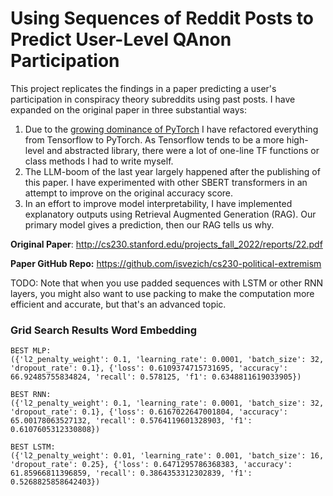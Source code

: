 # Using Sequences of Reddit Posts to Predict User-Level QAnon Participation

This project replicates the findings in a paper predicting a user's participation in conspiracy theory subreddits using past posts. I have expanded on the original paper in three substantial ways:

1. Due to the [growing dominance of PyTorch](https://www.assemblyai.com/blog/pytorch-vs-tensorflow-in-2023/) I have refactored everything from Tensorflow to PyTorch. As Tensorflow tends to be a more high-level and abstracted library, there were a lot of one-line TF functions or class methods I had to write myself.
1. The LLM-boom of the last year largely happened after the publishing of this paper. I have experimented with other SBERT transformers in an attempt to improve on the original accuracy score.
1. In an effort to improve model interpretability, I have implemented explanatory outputs using Retrieval Augmented Generation (RAG). Our primary model gives a prediction, then our RAG tells us why.

**Original Paper**: http://cs230.stanford.edu/projects_fall_2022/reports/22.pdf

**Paper GitHub Repo:** https://github.com/isvezich/cs230-political-extremism

TODO: Note that when you use padded sequences with LSTM or other RNN layers, you might also want to use packing to make the computation more efficient and accurate, but that's an advanced topic.

### Grid Search Results Word Embedding

```
BEST MLP:
({'l2_penalty_weight': 0.1, 'learning_rate': 0.0001, 'batch_size': 32, 'dropout_rate': 0.1}, {'loss': 0.6109374715731695, 'accuracy': 66.92485755834824, 'recall': 0.578125, 'f1': 0.6348811619033905})

BEST RNN:
({'l2_penalty_weight': 0.1, 'learning_rate': 0.0001, 'batch_size': 32, 'dropout_rate': 0.1}, {'loss': 0.6167022647001804, 'accuracy': 65.00178063527132, 'recall': 0.5764119601328903, 'f1': 0.6107605312330808})

BEST LSTM:
({'l2_penalty_weight': 0.01, 'learning_rate': 0.001, 'batch_size': 16, 'dropout_rate': 0.25}, {'loss': 0.6471295786368383, 'accuracy': 61.85966811396859, 'recall': 0.3864353312302839, 'f1': 0.5268825858642403})
```
